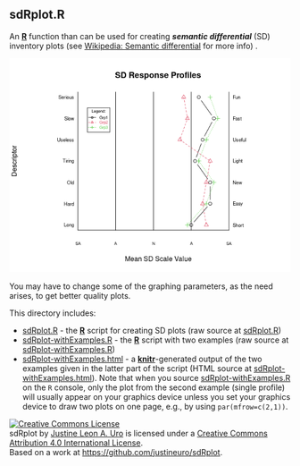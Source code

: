 ## sdRplot.R
An [**R**](https://svn.R-project.org/R/) function than can be used for creating ***semantic differential*** (SD) inventory plots (see [Wikipedia: Semantic differential](https://en.wikipedia.org/wiki/Semantic_differential) for more info) .

![](./images/sdRplot1.png)

You may have to change some of the graphing parameters, as the need arises, to get better quality plots.

This directory includes:

* [sdRplot.R](./sdRplot.R) - the [**R**](https://svn.R-project.org/R/) script for creating SD plots (raw source at [sdRplot.R](https://raw.githubusercontent.com/justineuro/sdRplot/master/sdRplot.R))
* [sdRplot-withExamples.R](./sdRplot-withExamples.R) - the [**R**](https://svn.R-project.org/R/) script with two examples (raw source at [sdRplot-withExamples.R](https://raw.githubusercontent.com/justineuro/sdRplot/master/sdRplot-withExamples.R))
* [sdRplot-withExamples.html](http://justineuro.github.io/sdRplot/sdRplot-withExamples.html) - a [**knitr**](http://yihui.name/knitr/)-generated output of the two examples given in the latter part of the script (HTML source at [sdRplot-withExamples.html](./sdRplot-withExamples.html)).  Note that when you source [sdRplot-withExamples.R](./sdRplot-withExamples.R) on the `R` console, only the plot from the second example (single profile) will usually appear on your graphics device unless you set your graphics device to draw two plots on one page, e.g., by using `par(mfrow=c(2,1))`.
  
  
<a rel="license" href="http://creativecommons.org/licenses/by/4.0/"><img alt="Creative Commons License" style="border-width:0" src="https://i.creativecommons.org/l/by/4.0/80x15.png" /></a><br /><span xmlns:dct="http://purl.org/dc/terms/" property="dct:title">sdRplot</span> by <a xmlns:cc="http://creativecommons.org/ns#" href="https://github.com/justineuro/" property="cc:attributionName" rel="cc:attributionURL">Justine Leon A. Uro</a> is licensed under a <a rel="license" href="http://creativecommons.org/licenses/by/4.0/">Creative Commons Attribution 4.0 International License</a>.<br />Based on a work at <a xmlns:dct="http://purl.org/dc/terms/" href="https://github.com/justineuro/sdRplot" rel="dct:source">https://github.com/justineuro/sdRplot</a>.
